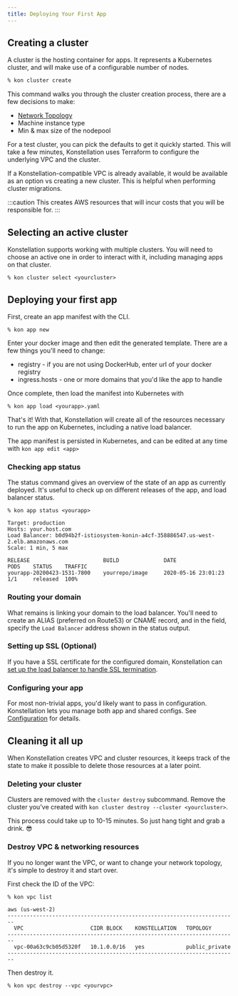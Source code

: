 ```yaml
---
title: Deploying Your First App
---
```


## Creating a cluster

A cluster is the hosting container for apps. It represents a Kubernetes cluster, and will make use of a configurable number of nodes.

```bash
% kon cluster create
```

This command walks you through the cluster creation process, there are a few decisions to make:

* [Network Topology](../clusters/creation.md#network-topology)
* Machine instance type
* Min & max size of the nodepool

For a test cluster, you can pick the defaults to get it quickly started. This will take a few minutes, Konstellation uses Terraform to configure the underlying VPC and the cluster.

If a Konstellation-compatible VPC is already available, it would be available as an option vs creating a new cluster. This is helpful when performing cluster migrations.

:::caution
This creates AWS resources that will incur costs that you will be responsible for.
:::

## Selecting an active cluster

Konstellation supports working with multiple clusters. You will need to choose an active one in order to interact with it, including managing apps on that cluster.

```text
% kon cluster select <yourcluster>
```

## Deploying your first app

First, create an app manifest with the CLI.

```text
% kon app new
```

Enter your docker image and then edit the generated template. There are a few things you'll need to change:

* registry - if you are not using DockerHub, enter url of your docker registry
* ingress.hosts - one or more domains that you'd like the app to handle

Once complete, then load the manifest into Kubernetes with

```
% kon app load <yourapp>.yaml
```

That's it! With that, Konstellation will create all of the resources necessary to run the app on Kubernetes, including a native load balancer.

The app manifest is persisted in Kubernetes, and can be edited at any time with `kon app edit <app>`

### Checking app status

The status command gives an overview of the state of an app as currently deployed. It's useful to check up on different releases of the app, and load balancer status.

```
% kon app status <yourapp>

Target: production
Hosts: your.host.com
Load Balancer: b0d94b2f-istiosystem-konin-a4cf-358886547.us-west-2.elb.amazonaws.com
Scale: 1 min, 5 max

RELEASE                       BUILD              DATE                    PODS    STATUS    TRAFFIC
yourapp-20200423-1531-7800    yourrepo/image     2020-05-16 23:01:23     1/1     released  100%
```

### Routing your domain

What remains is linking your domain to the load balancer. You'll need to create an ALIAS (preferred on Route53) or CNAME record, and in the field, specify the `Load Balancer` address shown in the status output.

### Setting up SSL (Optional)

If you have a SSL certificate for the configured domain, Konstellation can [set up the load balancer to handle SSL termination](../apps/basics.mdx#setting-up-ssl).

### Configuring your app

For most non-trivial apps, you'd likely want to pass in configuration. Konstellation lets you manage both app and shared configs. See [Configuration](../apps/configuration.md) for details.

## Cleaning it all up

When Konstellation creates VPC and cluster resources, it keeps track of the state to make it possible to delete those resources at a later point.

### Deleting your cluster

Clusters are removed with the `cluster destroy` subcommand. Remove the cluster you've created with `kon cluster destroy --cluster <yourcluster>`.

This process could take up to 10-15 minutes. So just hang tight and grab a drink. :sunglasses:

### Destroy VPC & networking resources

If you no longer want the VPC, or want to change your network topology, it's simple to destroy it and start over.

First check the ID of the VPC:

```text
% kon vpc list

aws (us-west-2)
------------------------------------------------------------------------
  VPC                     CIDR BLOCK    KONSTELLATION   TOPOLOGY
------------------------------------------------------------------------
  vpc-00a63c9cb05d5320f   10.1.0.0/16   yes             public_private
------------------------------------------------------------------------
```

Then destroy it.

```text
% kon vpc destroy --vpc <yourvpc>
```
